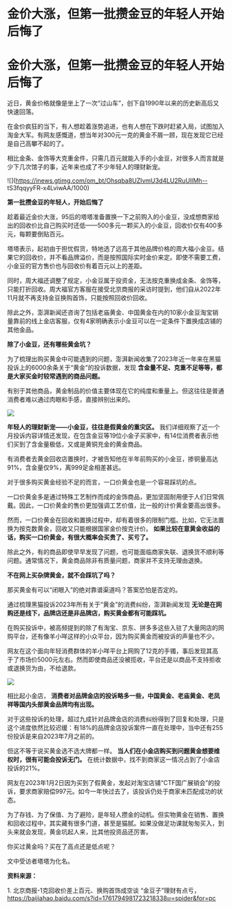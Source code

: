 # 金价大涨，但第一批攒金豆的年轻人开始后悔了

# 金价大涨，但第一批攒金豆的年轻人开始后悔了

近日，黄金价格就像是坐上了一次“过山车”，创下自1990年以来的历史新高后又快速回落。

在金价疯狂的当下，有人想趁着涨势追进，也有人想在下跌时赶紧入局，试图加入淘金大军。有网友感慨道，想当年对300元一克的黄金不屑一顾，现在发现它已经是自己高攀不起的了。

相比金条、金饰等大克重金件，只需几百元就能入手的小金豆，对很多人而言就是少下几次馆子的事，近年来也成了不少年轻人的理财新宠。

![](https://inews.gtimg.com/om_bt/Ohsqba8UZIvmU3d4LU2RuUIlMh--
tS3fqqyyFR-x4LviwAA/1000)

**第一批攒金豆的年轻人，开始后悔了**

趁着最近金价大涨，95后的塔塔准备置换一下之前购入的小金豆，没成想商家给出的回收价比自己购买时还低——500多元一颗买入的小金豆，回收价仅有400多元，每颗要倒贴百元。

塔塔表示，起初由于担忧假货，特地选了远高于其他品牌价格的周大福小金豆。结果它的回收价，并不看品牌溢价，而是按照国际实时金价来定。即使不需要工费，小金豆的官方售价也与回收价有着百元以上的差距。

同时，周大福还调整了规定，小金豆属于投资金，无法按克重换成金条、金饰等，只能打折回收。周大福官方客服在接受北京商报的采访时提到，他们自从2022年11月就不再支持金豆换购首饰，只能按照回收价回收。

除此之外，澎湃新闻还咨询了包括老庙黄金、中国黄金在内的10家小金豆淘宝销量靠前的线上金店客服，仅有4家明确表示小金豆可以在一定条件下置换成店铺的其他金品。

**除了小金豆，还有哪些黄金坑？**

为了梳理出购买黄金中可能遇到的问题，澎湃新闻收集了2023年近一年来在黑猫投诉上的6000余条关于“黄金”的投诉数据，发现
**含金量不足、克重不足等等，都是大家买金时较常遇到的商品问题。**

有别于其他商品，黄金制品的价值主要体现在它的纯度和重量上。但这往往是普通消费者难以通过肉眼和手感，直接辨别出来的。

![](https://inews.gtimg.com/om_bt/OSVmSVs6VMSPwB2AjwGPOIOJeOYX2PqClbstyTxL67U2AAA/1000)

**年轻人的理财新宠——小金豆，往往是假黄金的重灾区。**
我们详细观察了近一个月投诉内容详情还发现，在包含金豆等19位小金子买家中，有14位消费者表示他们买到了含金量极低，又或是黄铜充金的黄金商品。

有消费者去黄金回收店置换时，才被告知他在半年前购买的小金豆，掺铜量高达91%，含金量仅9%，离999足金相差甚远。

对于很多购买黄金经验不足的而言，一口价黄金也是一个容易踩坑的点。

一口价黄金多是通过特殊工艺制作而成的金饰商品，更加坚固耐用便于人们日常佩戴。因此，一口价黄金的售价更加强调工艺价值，比一般的计价黄金要高出很多。

然而，一口价黄金在回收和置换过程中，却有着很多的限制门槛。比如，它无法置换为按克数黄金，回收又只能根据国家金价按克计价。
**如果比较在意黄金收益的话，购买一口价黄金，有很大概率会买贵了、买亏了。**

除此之外，有的商品即使早早发现了问题，也可能面临商家失联、退换货不顺利等问题。通常情况下，黄金商品除非有质量问题，商家并不支持无理由退换。

**不在网上买杂牌黄金，就不会踩坑了吗？**

那买黄金有可以“闭眼入”的绝对靠谱渠道吗？答案恐怕是否定的。

通过梳理黑猫投诉2023年所有关于“黄金”的消费纠纷，澎湃新闻发现 **无论是在网购还是线下，品牌店还是非品牌店，购买黄金都有可能踩坑。**

在购买投诉中，被高频提到的除了有淘宝、京东、拼多多这些入驻了大量网店的网购平台，还有像羊小咩这样的小众平台，因为购买黄金而被投诉的声量也不少。

网友在这个面向年轻消费群体的羊小咩平台上网购了12克的手镯，事后发现其高于了市场价5000元左右。然而即使商品还没被揽收，平台还是以商品不支持拒收或退换货为由，不给退款。

![](https://inews.gtimg.com/om_bt/OKiNJmZzrxyyFHgjfc6e8ZawevLWiEKmKEDtH19vs5M6IAA/1000)

相比起小金店， **消费者对品牌金店的投诉略多一些，中国黄金、老庙黄金、老凤祥等国内头部黄金品牌均有出现。**

对于这些投诉的处理，超过九成针对品牌金店的消费纠纷得到了回复和处理，只是这个进度依然比较迟缓：有18%的品牌金店投诉案件一直在处理中，当中还有255份投诉是来自2023年7月之前的。

但这不等于说买黄金选不选大牌都一样。 **当人们在小金店购买到问题黄金想要维权时，很有可能会投诉无门。**
在统计数据中，找不到商家这一情况占到了小金店投诉的21%。

网友在2023年1月2日因为买到了假黄金，发起对淘宝店铺“CTF国广展销会”的投诉，要求商家赔偿997元。如今一年快过去了，该投诉仍处于商家未匹配成功的状态。

为了存钱、为了保值、为了避险，是年轻人攒金的动机。但实物黄金在销售、置换和回收过程中，其实藏有很多门道，甚至是猫腻。如果没做足功课就匆匆买入，到头来就会发现，黄金坑起人来，比其他投资品还厉害。

你买过黄金吗？买在了高点还是低点呢？

文中受访者塔塔为化名。

**资料来源：**

1\. 北京商报-1克回收价差上百元、换购首饰成空谈
“金豆子”理财有点亏，https://baijiahao.baidu.com/s?id=1761794981723218338𝔴=spider&for=pc


